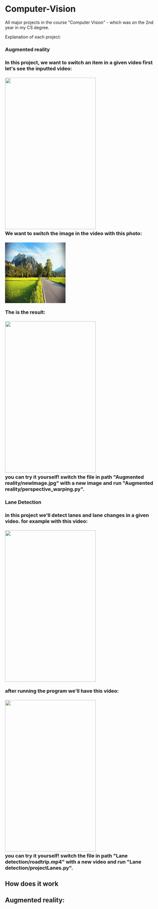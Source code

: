 # Computer-Vision
All major projects in the course "Computer Vision" - which was on the 2nd year in my CS degree.

Explanation of each project:

<h3>Augmented reality<h3/>
  In this project, we want to switch an item in a given video
  first let's see the inputted video:
  <br>
  <br><img src="res/inputVid.gif" width="300" height="500"/><br>
  We want to switch the image in the video with this photo:
  <br>
  <br><img src="Augmented reality/newImage.jpg" width="200" height="200"/><br>
  
  The is the result:
  <br>
  <br><img src="res/outputVid.gif" width="300" height="500"/><br>
 you can try it yourself! switch the file in path "Augmented reality/newImage.jpg" with a new image and run "Augmented reality/perspective_warping.py".
 
 <h3>Lane Detection<h3/>
  in this project we'll detect lanes and lane changes in a given video.
  for example with this video:
  <br>
  <br><img src="res/roadtripOutput.gif" width="300" height="500"/><br>
  
  after running the program we'll have this video:
  <br>
  <br><img src="res/roadtrip.gif" width="300" height="500"/><br>
 you can try it yourself! switch the file in path "Lane detection/roadtrip.mp4" with a new video and run "Lane detection/projectLanes.py".
 
 <h2>How does it work<h2/>
 Augmented reality:
 
